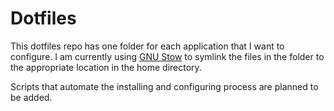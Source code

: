 # Dotfiles

This dotfiles repo has one folder for each application that I want to configure. I am currently using [GNU Stow](https://www.gnu.org/software/stow/) to symlink the files in the folder to the appropriate location in the home directory.

Scripts that automate the installing and configuring process are planned to be added.
